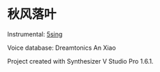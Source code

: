  
# 秋风落叶

Instrumental: [5sing](http://5sing.kugou.com/bz/486037.html])

Voice database: Dreamtonics An Xiao

Project created with Synthesizer V Studio Pro 1.6.1.
